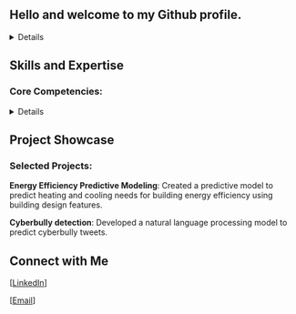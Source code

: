 ## Hello and welcome to my Github profile.
<details>
My name is Priscilla Naadu Lartey, a dedicated data scientist with a passion for discovering insights through data and building machine learning models. 
My focus lies in machine learning and its applications. 

Currently honing my skills in data analysis, visualization, and predictive modeling, 
I'm eager to contribute to impactful projects that leverage AI for real-world solutions.
</details>

## Skills and Expertise
### Core Competencies:
<details>
Data Wrangling

Machine Learning

Statistical Analysis

Data Visualization

### Technical Proficiencies:

Python (Pandas, Seaborn, Matplotlib, Scipy, Scikit-learn, )

SQL(MySQL)

Power BI

Git & GitHub
</details>

## Project Showcase
### Selected Projects:

**Energy Efficiency Predictive Modeling**: Created a predictive model to predict heating and cooling needs for building energy efficiency using building design features.

**Cyberbully detection**: Developed a natural language processing model to predict cyberbully tweets. 

## Connect with Me
[[LinkedIn](https://www.linkedin.com/in/larteypriscilla/)]

[[Email](naadu51@gmail.com)]
